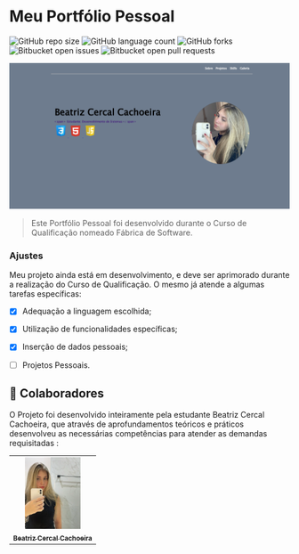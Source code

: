 # Meu Portfólio Pessoal

![GitHub repo size](https://img.shields.io/github/repo-size/BeatrizCercal/README-template?style=for-the-badge)
![GitHub language count](https://img.shields.io/github/languages/count/BeatrizCercal/README-template?style=for-the-badge)
![GitHub forks](https://img.shields.io/github/forks/BeatrizCercal/README-template?style=for-the-badge)
![Bitbucket open issues](https://img.shields.io/bitbucket/issues/BeatrizCercal/README-template?style=for-the-badge)
![Bitbucket open pull requests](https://img.shields.io/bitbucket/pr-raw/BeatrizCercal/README-template?style=for-the-badge)

<img src="/src/assests/img/print1.png"  alt="Portfólio Pessoal">

> Este Portfólio Pessoal foi desenvolvido durante o Curso de Qualificação nomeado Fábrica de Software.

### Ajustes

Meu projeto ainda está em desenvolvimento, e deve ser aprimorado durante a realização do Curso de Qualificação. O mesmo já atende a algumas tarefas específicas:
- [x] Adequação a linguagem escolhida;
- [x] Utilização de funcionalidades específicas;
- [x] Inserção de dados pessoais;
- [ ] Projetos Pessoais.



## 🤝 Colaboradores

O Projeto foi desenvolvido inteiramente pela estudante Beatriz Cercal Cachoeira, que através de
aprofundamentos teóricos e práticos desenvolveu as necessárias competências para atender as demandas
requisitadas :

<table>
  <tr>
    <td align="center">
      <a href="#" title="Fotografia Pessoal">
        <img src="/src/assests/img/Foto1.png" width="100px;" alt="Foto de Beatriz Cercal Cachoeira"/><br>
        <sub>
          <b>Beatriz Cercal Cachoeira</b>
        </sub>
      </a>
    </td>
